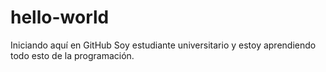 # hello-world
Iniciando aquí en GitHub
Soy estudiante universitario y estoy aprendiendo todo esto de la programación.
